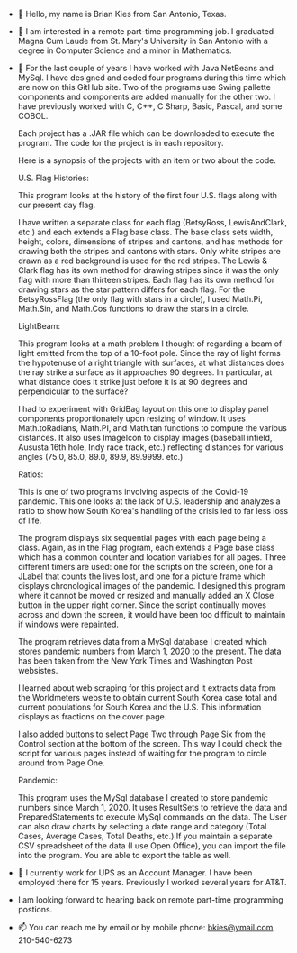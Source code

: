 - 👋 Hello, my name is Brian Kies from San Antonio, Texas.
- 👀 I am interested in a remote part-time programming job. I graduated Magna Cum Laude 
     from St. Mary's University in San Antonio with a degree in Computer Science
     and a minor in Mathematics.
     
- 🌱 For the last couple of years I have worked with Java NetBeans and MySql. I have designed and coded four programs during this time which are now on this GitHub        site. Two of the programs use Swing pallette components and components are added manually for the other two. I have previously worked with C, C++, C Sharp, Basic,      Pascal, and some COBOL.

     Each project has a .JAR file which can be downloaded to execute the program. The code for the project is in each repository. 

     Here is a synopsis of the projects with an item or two about the code.
     
     U.S. Flag Histories:
     
     This program looks at the history of the first four U.S. flags along with our present day flag.
     
     I have written a separate class for each flag (BetsyRoss, LewisAndClark, etc.) and each extends a Flag base class. The base class sets width, height, 
     colors, dimensions of stripes and cantons, and has methods for drawing both the stripes and cantons with stars. Only white stripes are drawn as a red                  background is used for the red stripes. The Lewis & Clark flag has its own method for drawing stripes since it was the only flag with more than thirteen stripes.      Each flag has its own method for drawing stars as the star pattern differs for each flag. For the BetsyRossFlag (the only flag with stars in a circle), I used          Math.Pi, Math.Sin, and Math.Cos functions to draw the stars in a circle.
     
     LightBeam: 
     
     This program looks at a math problem I thought of regarding a beam of light emitted from the top of a 10-foot pole. Since the ray of light forms the hypotenuse 
     of a right triangle with surfaces, at what distances does the ray strike a surface as it approaches 90 degrees. In particular, at what distance does it                strike just before it is at 90 degrees and perpendicular to the surface?
     
     I had to experiment with GridBag layout on this one to display panel components proportionately upon resizing of window. It uses Math.toRadians, Math.PI,
     and Math.tan functions to compute the various distances. It also uses ImageIcon to display images (baseball infield, Aususta 16th hole, Indy race track, etc.)          reflecting distances for various angles (75.0, 85.0, 89.0, 89.9, 89.9999. etc.)
     
     Ratios:
     
     This is one of two programs involving aspects of the Covid-19 pandemic. This one looks at the lack of U.S. leadership and analyzes a ratio to show how South            Korea's handling of the crisis led to far less loss of life.
     
     The program displays six sequential pages with each page being a class. Again, as in the Flag program, each extends a Page base class which has a common counter        and location variables for all pages. Three different timers are used: one for the scripts on the screen, one for a JLabel that counts the lives lost, and one for      a picture frame which displays chronological images of the pandemic. I designed this program where it cannot be moved or resized and manually added an X Close          button in the upper right corner. Since the script continually moves across and down the screen, it would have been too difficult to maintain if windows were          repainted. 
     
     The program retrieves data from a MySql database I created which stores pandemic numbers from March 1, 2020 to the present. The data has been taken from the
     New York Times and Washington Post websistes. 
     
     I learned about web scraping for this project and it extracts data from the Worldmeters website to obtain current South Korea case total and current populations        for South Korea and the U.S. This information displays as fractions on the cover page.
     
     I also added buttons to select Page Two through Page Six from the Control section at the bottom of the screen. This way I could check the script for various pages      instead of waiting for the program to circle around from Page One.
     
     Pandemic:
     
     This program uses the MySql database I created to store pandemic numbers since March 1, 2020. It uses ResultSets to retrieve the data and PreparedStatements to
     execute MySql commands on the data. The User can also draw charts by selecting a date range and category (Total Cases, Average Cases, Total Deaths, etc.) If you
     maintain a separate CSV spreadsheet of the data (I use Open Office), you can import the file into the program. You are able to export the table as well. 
     
- 💞️ I currently work for UPS as an Account Manager. I have been employed there for 15 years. Previously I worked several years for AT&T. 
-    I am looking forward to hearing back on remote part-time programming postions. 
-    📫 You can reach me by email or by mobile phone:  bkies@ymail.com   210-540-6273

<!---
bkies23/bkies23 is a ✨ special ✨ repository because its `README.md` (this file) appears on your GitHub profile.
You can click the Preview link to take a look at your changes.
--->
